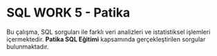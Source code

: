 # SQL WORK 5 - Patika

Bu çalışma, SQL sorguları ile farklı veri analizleri ve istatistiksel işlemleri içermektedir. **Patika SQL Eğitimi** kapsamında gerçekleştirilen sorgular bulunmaktadır.

